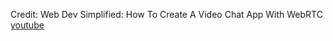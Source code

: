 

Credit: Web Dev Simplified: How To Create A Video Chat App With WebRTC [youtube](https://www.youtube.com/watch?v=DvlyzDZDEq4)
